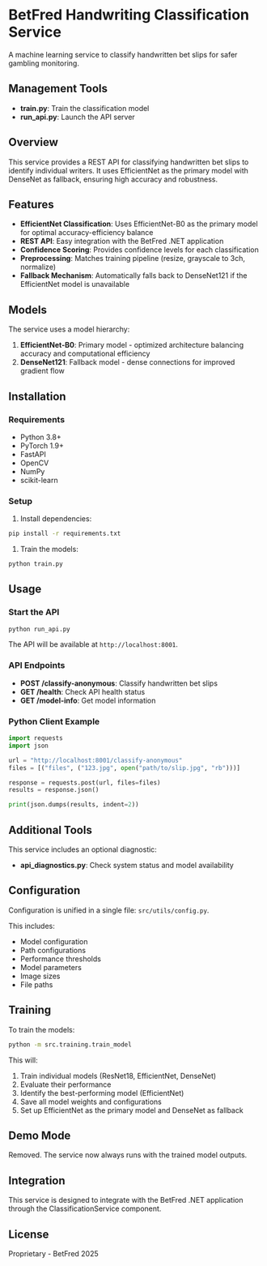 # BetFred Handwriting Classification Service

A machine learning service to classify handwritten bet slips for safer gambling monitoring.

## Management Tools

- **train.py**: Train the classification model
- **run_api.py**: Launch the API server

## Overview

This service provides a REST API for classifying handwritten bet slips to identify individual writers. It uses EfficientNet as the primary model with DenseNet as fallback, ensuring high accuracy and robustness.

## Features

- **EfficientNet Classification**: Uses EfficientNet-B0 as the primary model for optimal accuracy-efficiency balance
- **REST API**: Easy integration with the BetFred .NET application
- **Confidence Scoring**: Provides confidence levels for each classification
- **Preprocessing**: Matches training pipeline (resize, grayscale to 3ch, normalize)
- **Fallback Mechanism**: Automatically falls back to DenseNet121 if the EfficientNet model is unavailable

## Models

The service uses a model hierarchy:

1. **EfficientNet-B0**: Primary model - optimized architecture balancing accuracy and computational efficiency
2. **DenseNet121**: Fallback model - dense connections for improved gradient flow

## Installation

### Requirements

- Python 3.8+
- PyTorch 1.9+
- FastAPI
- OpenCV
- NumPy
- scikit-learn

### Setup

1. Install dependencies:

```bash
pip install -r requirements.txt
```

1. Train the models:

```bash
python train.py
```

## Usage

### Start the API

```bash
python run_api.py
```

The API will be available at `http://localhost:8001`.

### API Endpoints

- **POST /classify-anonymous**: Classify handwritten bet slips
- **GET /health**: Check API health status
- **GET /model-info**: Get model information

### Python Client Example

```python
import requests
import json

url = "http://localhost:8001/classify-anonymous"
files = [("files", ("123.jpg", open("path/to/slip.jpg", "rb")))]

response = requests.post(url, files=files)
results = response.json()

print(json.dumps(results, indent=2))
```

## Additional Tools

This service includes an optional diagnostic:

- **api_diagnostics.py**: Check system status and model availability

## Configuration

Configuration is unified in a single file: `src/utils/config.py`.

This includes:

- Model configuration
- Path configurations
- Performance thresholds
- Model parameters
- Image sizes
- File paths

## Training

To train the models:

```bash
python -m src.training.train_model
```

This will:

1. Train individual models (ResNet18, EfficientNet, DenseNet)
2. Evaluate their performance
3. Identify the best-performing model (EfficientNet)
4. Save all model weights and configurations
5. Set up EfficientNet as the primary model and DenseNet as fallback

## Demo Mode

Removed. The service now always runs with the trained model outputs.

## Integration

This service is designed to integrate with the BetFred .NET application through the ClassificationService component.

## License

Proprietary - BetFred 2025
